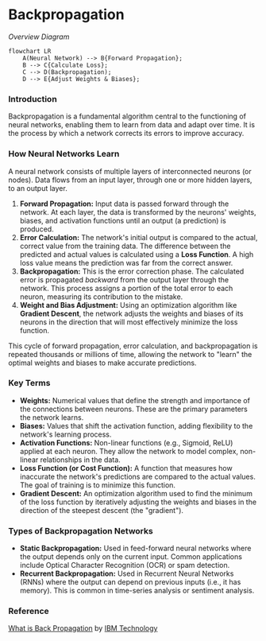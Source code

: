 # Backpropagation

_Overview Diagram_

```mermaid
flowchart LR
    A(Neural Network) --> B{Forward Propagation};
    B --> C{Calculate Loss};
    C --> D(Backpropagation);
    D --> E{Adjust Weights & Biases};
```

### Introduction

Backpropagation is a fundamental algorithm central to the functioning of neural networks, enabling them to learn from data and adapt over time. It is the process by which a network corrects its errors to improve accuracy.

### How Neural Networks Learn

A neural network consists of multiple layers of interconnected neurons (or nodes). Data flows from an input layer, through one or more hidden layers, to an output layer.

1.  **Forward Propagation:** Input data is passed forward through the network. At each layer, the data is transformed by the neurons' weights, biases, and activation functions until an output (a prediction) is produced.
2.  **Error Calculation:** The network's initial output is compared to the actual, correct value from the training data. The difference between the predicted and actual values is calculated using a **Loss Function**. A high loss value means the prediction was far from the correct answer.
3.  **Backpropagation:** This is the error correction phase. The calculated error is propagated _backward_ from the output layer through the network. This process assigns a portion of the total error to each neuron, measuring its contribution to the mistake.
4.  **Weight and Bias Adjustment:** Using an optimization algorithm like **Gradient Descent**, the network adjusts the weights and biases of its neurons in the direction that will most effectively minimize the loss function.

This cycle of forward propagation, error calculation, and backpropagation is repeated thousands or millions of time, allowing the network to "learn" the optimal weights and biases to make accurate predictions.

### Key Terms

- **Weights:** Numerical values that define the strength and importance of the connections between neurons. These are the primary parameters the network learns.
- **Biases:** Values that shift the activation function, adding flexibility to the network's learning process.
- **Activation Functions:** Non-linear functions (e.g., Sigmoid, ReLU) applied at each neuron. They allow the network to model complex, non-linear relationships in the data.
- **Loss Function (or Cost Function):** A function that measures how inaccurate the network's predictions are compared to the actual values. The goal of training is to minimize this function.
- **Gradient Descent:** An optimization algorithm used to find the minimum of the loss function by iteratively adjusting the weights and biases in the direction of the steepest descent (the "gradient").

### Types of Backpropagation Networks

- **Static Backpropagation:** Used in feed-forward neural networks where the output depends only on the current input. Common applications include Optical Character Recognition (OCR) or spam detection.
- **Recurrent Backpropagation:** Used in Recurrent Neural Networks (RNNs) where the output can depend on previous inputs (i.e., it has memory). This is common in time-series analysis or sentiment analysis.

### Reference

[What is Back Propagation](https://www.youtube.com/watch?v=S5AGN9XfPK4) by [IBM Technology](https://www.youtube.com/@IBMTechnology)
